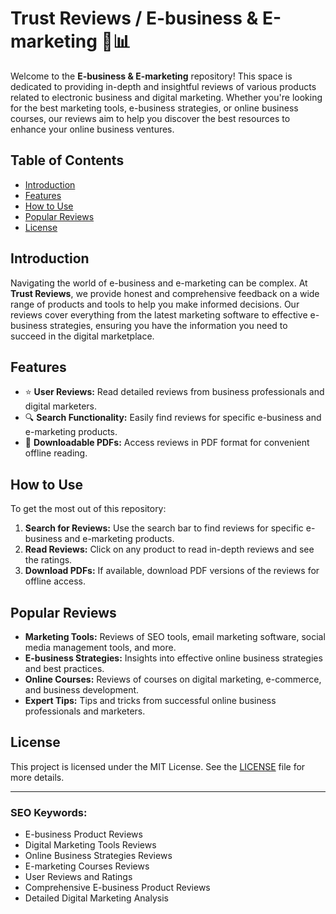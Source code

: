 # Trust Reviews / E-business & E-marketing 💼📊

Welcome to the **E-business & E-marketing** repository! This space is dedicated to providing in-depth and insightful reviews of various products related to electronic business and digital marketing. Whether you're looking for the best marketing tools, e-business strategies, or online business courses, our reviews aim to help you discover the best resources to enhance your online business ventures.

## Table of Contents

- [Introduction](#introduction)
- [Features](#features)
- [How to Use](#how-to-use)
- [Popular Reviews](#popular-reviews)
- [License](#license)

## Introduction

Navigating the world of e-business and e-marketing can be complex. At **Trust Reviews**, we provide honest and comprehensive feedback on a wide range of products and tools to help you make informed decisions. Our reviews cover everything from the latest marketing software to effective e-business strategies, ensuring you have the information you need to succeed in the digital marketplace.

## Features

- ⭐ **User Reviews:** Read detailed reviews from business professionals and digital marketers.
- 🔍 **Search Functionality:** Easily find reviews for specific e-business and e-marketing products.
- 📝 **Downloadable PDFs:** Access reviews in PDF format for convenient offline reading.

## How to Use

To get the most out of this repository:

1. **Search for Reviews:** Use the search bar to find reviews for specific e-business and e-marketing products.
2. **Read Reviews:** Click on any product to read in-depth reviews and see the ratings.
3. **Download PDFs:** If available, download PDF versions of the reviews for offline access.

## Popular Reviews

- **Marketing Tools:** Reviews of SEO tools, email marketing software, social media management tools, and more.
- **E-business Strategies:** Insights into effective online business strategies and best practices.
- **Online Courses:** Reviews of courses on digital marketing, e-commerce, and business development.
- **Expert Tips:** Tips and tricks from successful online business professionals and marketers.

## License

This project is licensed under the MIT License. See the [LICENSE](LICENSE) file for more details.

---

### SEO Keywords:

- E-business Product Reviews
- Digital Marketing Tools Reviews
- Online Business Strategies Reviews
- E-marketing Courses Reviews
- User Reviews and Ratings
- Comprehensive E-business Product Reviews
- Detailed Digital Marketing Analysis
